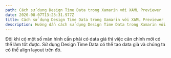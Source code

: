 ```yaml
---
path: Cách sử dụng Design Time Data trong Xamarin với XAML Previewer
date: 2020-08-07T13:23:31.977Z
title: Cách sử dụng Design Time Data trong Xamarin với XAML Previewer
description: Hướng dẫn cách sử dụng Design Time Data trong Xamarin với XAML Previewer
---
```

Đôi khi có một số màn hình cần phải có data giả thì việc căn chỉnh mới có thể làm tốt được. Sử dụng Design Time Data có thể tạo data giả và chúng ta có thể align layout trên đó.